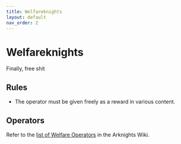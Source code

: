 ```yaml
---
title: Welfareknights
layout: default
nav_order: 2
---
```


# Welfareknights

Finally, free shit

## Rules

- The operator must be given freely as a reward in various content.

## Operators

Refer to the [list of Welfare Operators](https://arknights.wiki.gg/wiki/Operator/Welfare) in the Arknights Wiki.
